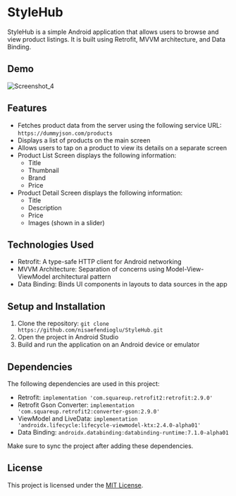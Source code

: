 # StyleHub

StyleHub is a simple Android application that allows users to browse and view product listings. It is built using Retrofit, MVVM architecture, and Data Binding.

## Demo

![Screenshot_4](https://github.com/nisaefendioglu/ShoppingApp/assets/48391281/76175f49-0835-4f74-8993-663df43579ef)

## Features

- Fetches product data from the server using the following service URL: `https://dummyjson.com/products`
- Displays a list of products on the main screen
- Allows users to tap on a product to view its details on a separate screen
- Product List Screen displays the following information:
    - Title
    - Thumbnail
    - Brand
    - Price
- Product Detail Screen displays the following information:
    - Title
    - Description
    - Price
    - Images (shown in a slider)

## Technologies Used

- Retrofit: A type-safe HTTP client for Android networking
- MVVM Architecture: Separation of concerns using Model-View-ViewModel architectural pattern
- Data Binding: Binds UI components in layouts to data sources in the app

## Setup and Installation

1. Clone the repository: `git clone https://github.com/nisaefendioglu/StyleHub.git`
2. Open the project in Android Studio
3. Build and run the application on an Android device or emulator

## Dependencies

The following dependencies are used in this project:

- Retrofit: `implementation 'com.squareup.retrofit2:retrofit:2.9.0'`
- Retrofit Gson Converter: `implementation 'com.squareup.retrofit2:converter-gson:2.9.0'`
- ViewModel and LiveData: `implementation 'androidx.lifecycle:lifecycle-viewmodel-ktx:2.4.0-alpha01'`
- Data Binding: `androidx.databinding:databinding-runtime:7.1.0-alpha01`

Make sure to sync the project after adding these dependencies.

## License

This project is licensed under the [MIT License](LICENSE).

